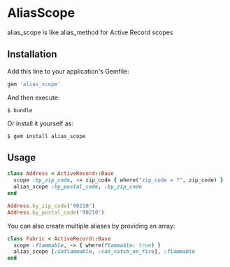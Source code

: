 # AliasScope

alias_scope is like alias_method for Active Record scopes


## Installation

Add this line to your application's Gemfile:

```ruby
gem 'alias_scope'
```

And then execute:

    $ bundle

Or install it yourself as:

    $ gem install alias_scope

## Usage

```ruby
class Address < ActiveRecord::Base
  scope :by_zip_code, -> zip_code { where("zip_code = ?", zip_code) }
  alias_scope :by_postal_code, :by_zip_code
end

Address.by_zip_code('90210')
Address.by_postal_code('90210')
```

You can also create multiple aliases by providing an array:

```ruby
class Fabric < ActiveRecord::Base
  scope :flammable, -> { where(flammable: true) }
  alias_scope [:inflammable, :can_catch_on_fire], :flammable
end
```
